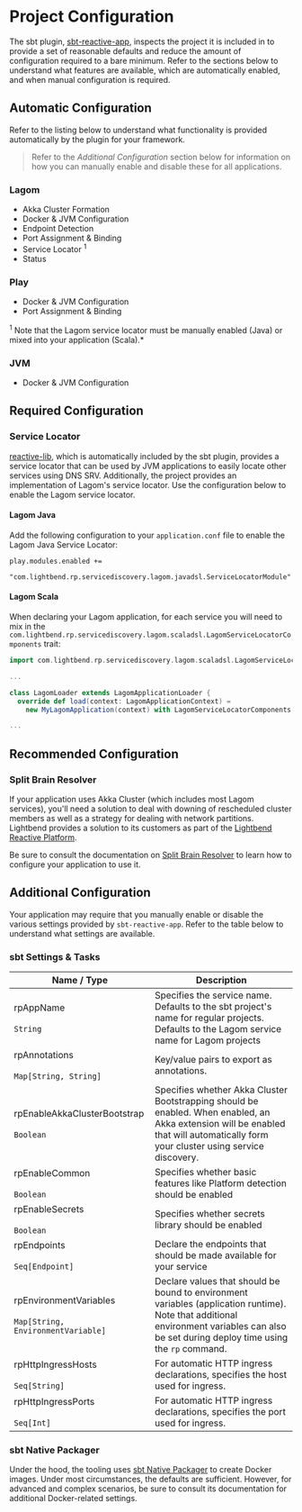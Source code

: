 # Project Configuration

The sbt plugin, [sbt-reactive-app](https://github.com/lightbend/sbt-reactive-app), inspects the project it is included
in to provide a set of reasonable defaults and reduce the amount of configuration required to a bare minimum. Refer to
the sections below to understand what features are available, which are automatically enabled, and when manual configuration is required.

## Automatic Configuration

Refer to the listing below to understand what functionality is provided automatically by the plugin for your framework.

> Refer to the *Additional Configuration* section below for information on how you can manually enable and disable these for all applications.

### Lagom

* Akka Cluster Formation
* Docker & JVM Configuration
* Endpoint Detection
* Port Assignment & Binding
* Service Locator <sup>1</sup>
* Status

### Play

* Docker & JVM Configuration
* Port Assignment & Binding

<sup>1</sup> Note that the Lagom service locator must be manually enabled (Java) or mixed into your application (Scala).*

### JVM

* Docker & JVM Configuration

## Required Configuration

### Service Locator

[reactive-lib](https://github.com/lightbend/reactive-lib/), which is automatically included by the sbt plugin, provides a service
locator that can be used by JVM applications to easily locate other services using DNS SRV. Additionally, the project
provides an implementation of Lagom's service locator. Use the configuration below to enable the Lagom service locator.

#### Lagom Java

Add the following configuration to your `application.conf` file to enable the Lagom Java Service Locator:

```hocon
play.modules.enabled +=
  "com.lightbend.rp.servicediscovery.lagom.javadsl.ServiceLocatorModule"
```

#### Lagom Scala

When declaring your Lagom application, for each service you will need to mix in the `com.lightbend.rp.servicediscovery.lagom.scaladsl.LagomServiceLocatorComponents` trait:

```scala
import com.lightbend.rp.servicediscovery.lagom.scaladsl.LagomServiceLocatorComponents

...

class LagomLoader extends LagomApplicationLoader {
  override def load(context: LagomApplicationContext) =
    new MyLagomApplication(context) with LagomServiceLocatorComponents

...
```

## Recommended Configuration

### Split Brain Resolver

If your application uses Akka Cluster (which includes most Lagom services), you'll need a solution to deal with downing of rescheduled cluster members
as well as a strategy for dealing with network partitions. Lightbend provides a solution to its customers as part of
the [Lightbend Reactive Platform](http://www.lightbend.com/products/lightbend-reactive-platform).

Be sure to consult the documentation on [Split Brain Resolver](https://developer.lightbend.com/docs/akka-commercial-addons/current/split-brain-resolver.html)
to learn how to configure your application to use it.

## Additional Configuration

Your application may require that you manually enable or disable the various settings provided by `sbt-reactive-app`. Refer to the table below to understand what settings are available.

### sbt Settings & Tasks

| Name / Type                                                              | Description                                           |
|--------------------------------------------------------------------------|-------------------------------------------------------|
| rpAppName                    <br/><br/> `String`                           | Specifies the service name. Defaults to the sbt project's name for regular projects. Defaults to the Lagom service name for Lagom projects |
| rpAnnotations                <br/><br/> `Map[String, String]`              | Key/value pairs to export as annotations. |
| rpEnableAkkaClusterBootstrap <br/><br/> `Boolean`                          | Specifies whether Akka Cluster Bootstrapping should be enabled. When enabled, an Akka extension will be enabled that will automatically form your cluster using service discovery.  |
| rpEnableCommon               <br/><br/> `Boolean`                          | Specifies whether basic features like Platform detection should be enabled |
| rpEnableSecrets              <br/><br/> `Boolean`                          | Specifies whether secrets library should be enabled |
| rpEndpoints                  <br/><br/> `Seq[Endpoint]`                    | Declare the endpoints that should be made available for your service |
| rpEnvironmentVariables       <br/><br/> `Map[String, EnvironmentVariable]` | Declare values that should be bound to environment variables (application runtime). Note that additional environment variables can also be set during deploy time using the `rp` command. |
| rpHttpIngressHosts           <br/><br/> `Seq[String]`                      | For automatic HTTP ingress declarations, specifies the host used for ingress. |
| rpHttpIngressPorts           <br/><br/> `Seq[Int]`                         | For automatic HTTP ingress declarations, specifies the port used for ingress. |

### sbt Native Packager

Under the hood, the tooling uses [sbt Native Packager](https://github.com/sbt/sbt-native-packager) to create Docker images. Under most circumstances, the defaults are sufficient. However, for advanced and complex scenarios, be sure to consult its documentation for additional Docker-related settings.
